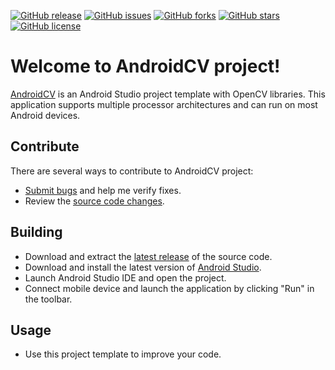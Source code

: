 [![GitHub release](https://img.shields.io/github/release/Grandbrain/AndroidCV.svg)](https://github.com/Grandbrain/AndroidCV/releases)
[![GitHub issues](https://img.shields.io/github/issues/Grandbrain/AndroidCV.svg)](https://github.com/Grandbrain/AndroidCV/issues)
[![GitHub forks](https://img.shields.io/github/forks/Grandbrain/AndroidCV.svg)](https://github.com/Grandbrain/AndroidCV/network/members)
[![GitHub stars](https://img.shields.io/github/stars/Grandbrain/AndroidCV.svg)](https://github.com/Grandbrain/AndroidCV/stargazers)
[![GitHub license](https://img.shields.io/github/license/Grandbrain/AndroidCV.svg)](https://github.com/Grandbrain/AndroidCV/blob/master/LICENSE)

# Welcome to AndroidCV project!

[AndroidCV](https://github.com/Grandbrain/AndroidCV) is an Android Studio project template with OpenCV libraries. This application supports multiple processor architectures and can run on most Android devices.


## Contribute

There are several ways to contribute to AndroidCV project:
* [Submit bugs](https://github.com/Grandbrain/AndroidCV/issues) and help me verify fixes.
* Review the [source code changes](https://github.com/Grandbrain/AndroidCV/pulls).


## Building

* Download and extract the [latest release](https://github.com/Grandbrain/AndroidCV/releases) of the source code.
* Download and install the latest version of [Android Studio](http://developer.android.com/).
* Launch Android Studio IDE and open the project.
* Connect mobile device and launch the application by clicking "Run" in the toolbar.


## Usage

* Use this project template to improve your code.
